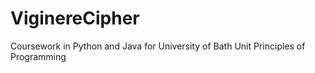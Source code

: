 # ViginereCipher
Coursework in Python and Java for University of Bath Unit Principles of Programming
